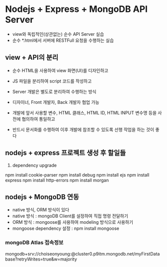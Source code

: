# Nodejs + Express + MongoDB API Server

- view와 독립적인(상관없는) 순수 API Server 실습
- 순수 \*.html에서 서버에 RESTFull 요청을 수행하는 실습

## view + API의 분리

- 순수 HTML을 사용하여 view 화면(UI)를 디자인하고
- JS 파일을 분리하여 script 코드를 작성하고
- Server 개발은 별도로 분리하여 수행하는 방식
- 디자이너, Front 개발자, Back 개발자 협업 가능

- 개발에 앞서 사용할 변수, HTML 클래스, HTML ID, HTML INPUT 변수명 등을 사전에 협의하여 통일하고
- 반드시 문서화를 수행하여 이후 개발에 참조할 수 있도록 선행 작업을 하는 것이 좋다

## nodejs + express 프로젝트 생성 후 할일들

1. dependency upgrade

npm install cookie-parser
npm install debug
npm install ejs
npm install express
npm install http-errors
npm install morgan

## nodejs + MongoDB 연동

- native 방식, ORM 방식이 있다
- native 방식 : mongoDB Client를 설정하여 직접 명령 전달하기
- ORM 방식 : mongoose를 사용하여 modeling 방식으로 사용하기
- mongoose dependency 설정 : npm install mongoose

### mongoDB Atlas 접속정보

mongodb+srv://choiseonyoung:<password>@cluster0.p9itm.mongodb.net/myFirstDatabase?retryWrites=true&w=majority

